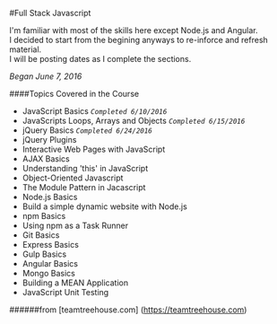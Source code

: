 #Full Stack Javascript

I'm familiar with most of the skills here except Node.js and Angular.  
I decided to start from the begining anyways to re-inforce and refresh material.  
I will be posting dates as I complete the sections.

*Began June 7, 2016*

####Topics Covered in the Course
* JavaScript Basics *```Completed 6/10/2016```*
* JavaScripts Loops, Arrays and Objects *```Completed 6/15/2016```*
* jQuery Basics *```Completed 6/24/2016```*
* jQuery Plugins
* Interactive Web Pages with JavaScript
* AJAX Basics
* Understanding 'this' in JavaScript
* Object-Oriented Javascript
* The Module Pattern in Jacascript
* Node.js Basics
* Build a simple dynamic website with Node.js
* npm Basics
* Using npm as a Task Runner
* Git Basics
* Express Basics
* Gulp Basics
* Angular Basics
* Mongo Basics
* Building a MEAN Application
* JavaScript Unit Testing

######from [teamtreehouse.com] (https://teamtreehouse.com)
